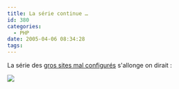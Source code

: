 ```yaml
---
title: La série continue …
id: 380
categories:
  - PHP
date: 2005-04-06 08:34:28
tags:
---
```


La série des [gros sites mal configurés](/blog/2005/03/16/357-plus-frequente-ne-veux-pas-dire-meilleur) s'allonge on dirait&nbsp;:

![](/images/erreur_clubic.jpg)